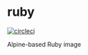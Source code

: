 # ruby

[![circleci][circleci]](https://circleci.com/gh/vektorcloud/ruby)

Alpine-based Ruby image

[circleci]: https://img.shields.io/circleci/build/gh/vektorcloud/ruby?color=1dd6c9&logo=CircleCI&logoColor=1dd6c9&style=for-the-badge "ruby"
